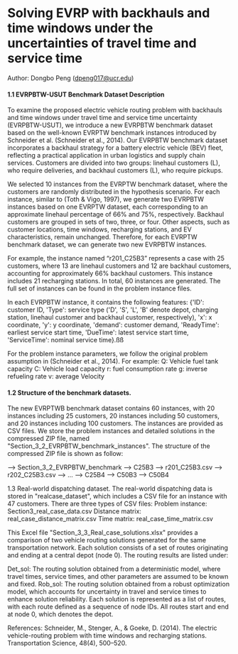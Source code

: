 # Solving EVRP with backhauls and time windows under the uncertainties of travel time and service time

Author: Dongbo Peng ([dpeng017@ucr.edu](mailto:dpeng017@ucr.edu))

#### 1.1 EVRPBTW-USUT Benchmark Dataset Description

To examine the proposed electric vehicle routing problem with backhauls and time windows under travel time and service time uncertainty (EVRPBTW-USUT), we introduce a new EVRPBTW benchmark dataset based on the well-known EVRPTW benchmark instances introduced by Schneider et al. (Schneider et al., 2014). Our EVRPBTW benchmark dataset incorporates a backhaul strategy for a battery electric vehicle (BEV) fleet, reflecting a practical application in urban logistics and supply chain services. Customers are divided into two groups: linehaul customers (L), who require deliveries, and backhaul customers (L), who require pickups.

We selected 10 instances from the EVRPTW benchmark dataset, where the customers are randomly distributed in the hypothesis scenario. For each instance, similar to (Toth \& Vigo, 1997), we generate two EVRPBTW instances based on one EVRPTW dataset, each corresponding to an approximate linehaul percentage of 66% and 75%, respectively. Backhaul customers are grouped in sets of two, three, or four. Other aspects, such as customer locations, time windows, recharging stations, and EV characteristics, remain unchanged. Therefore, for each EVRPTW benchmark dataset, we can generate two new EVRPBTW instances.

For example, the instance named “r201\_C25B3” represents a case with 25 customers, where 13 are linehaul customers and 12 are backhaul customers, accounting for approximately 66% backhaul customers. This instance includes 21 recharging stations. In total, 60 instances are generated. The full set of instances can be found in the problem instance files.

In each EVRPBTW instance, it contains the following features:
{'ID': customer ID, 'Type': service type ('D', 'S', 'L', 'B' denote depot, charging station, linehaul customer and backhaul customer, respectively), 'x': x coordinate, 'y': y coordinate, 'demand': customer demand, 'ReadyTime': earliest service start time, 'DueTime': latest service start time, 'ServiceTime': nominal service time}.ßß

For the problem instance parameters, we follow the original problem assumption in (Schneider et al., 2014). For example:
Q: Vehicle fuel tank capacity
C: Vehicle load capacity
r: fuel consumption rate
g: inverse refueling rate
v: average Velocity

#### 1.2 Structure of the benchmark datasets.

The new EVRPTWB benchmark dataset contains 60 instances, with 20 instances including 25 customers, 20 instances including 50 customers, and 20 instances including 100 customers. The instances are provided as CSV files. We store the problem instances and detailed solutions in the compressed ZIP file, named "Section\_3\_2\_EVRPBTW\_benchmark\_instances". The structure of the compressed ZIP file is shown as follow:

--> Section\_3\_2\_EVRPBTW\_benchmark
--> C25B3
--> r201\_C25B3.csv
--> r202\_C25B3.csv
--> ...
--> C25B4
--> C50B3
--> C50B4



1.3 Real-world dispatching dataset.
The real-world dispatching data is stored in "realcase\_dataset", which includes a CSV file for an instance with 47 customers. There are three types of CSV files:
Problem instance: Section3\_real\_case\_data.csv
Distance matrix: real\_case\_distance\_matrix.csv
Time matrix: real\_case\_time\_matrix.csv

This Excel file "Section\_3\_3\_Real\_case\_solutions.xlsx" provides a comparison of two vehicle routing solutions generated for the same transportation network. Each solution consists of a set of routes originating and ending at a central depot (node 0). The routing results are listed under:

Det\_sol: The routing solution obtained from a deterministic model, where travel times, service times, and other parameters are assumed to be known and fixed.
Rob\_sol: The routing solution obtained from a robust optimization model, which accounts for uncertainty in travel and service times to enhance solution reliability.
Each solution is represented as a list of routes, with each route defined as a sequence of node IDs. All routes start and end at node 0, which denotes the depot.



References:
Schneider, M., Stenger, A., \& Goeke, D. (2014). The electric vehicle-routing problem with time windows and recharging stations. Transportation Science, 48(4), 500–520.


